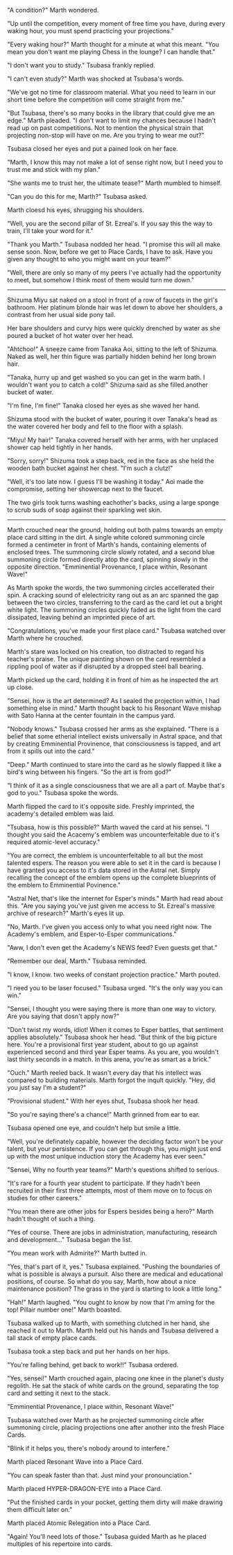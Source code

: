 "A condition?" Marth wondered.

"Up until the competition, every moment of free time you have, during every waking hour, you must spend practicing your projections."

"Every waking hour?" Marth thought for a minute at what this meant. "You mean you don't want me playing Chess in the lounge? I can handle that."

"I don't want you to study." Tsubasa frankly replied.

"I can't even study?" Marth was shocked at Tsubasa's words.

"We've got no time for classroom material. What you need to learn in our short time before the competition will come straight from me."

"But Tsubasa, there's so many books in the library that could give me an edge." Marth pleaded. "I don't want to limit my chances because I hadn't read up on past competitions. Not to mention the physical strain that projecting non-stop will have on me. Are you trying to wear me out?"

Tsubasa closed her eyes and put a pained look on her face.

"Marth, I know this may not make a lot of sense right now, but I need you to trust me and stick with my plan."

"She wants me to trust her, the ultimate tease?" Marth mumbled to himself.

"Can you do this for me, Marth?" Tsubasa asked.

Marth cloesd his eyes, shrugging his shoulders.

"Well, you are the second pillar of St. Ezreal's. If you say this the way to train, I'll take your word for it."

"Thank you Marth." Tsubasa nodded her head. "I promise this will all make sense soon. Now, before we get to Place Cards, I have to ask. Have you given any thought to who you might want on your team?"

"Well, there are only so many of my peers I've actually had the opportunity to meet, but somehow I think most of them would turn me down."

---

Shizuma Miyu sat naked on a stool in front of a row of faucets in the girl's bathroom. Her platinum blonde hair was let down to above her shoulders, a contrast from her usual side pony tail.  

Her bare shoulders and curvy hips were quickly drenched by water as she poured a bucket of hot water over her head.

"Ahtchoo!" A sneeze came from Tanaka Aoi, sitting to the left of Shizuma. Naked as well, her thin figure was partially hidden behind her long brown hair.

"Tanaka, hurry up and get washed so you can get in the warm bath. I wouldn't want you to catch a cold!" Shizuma said as she filled another bucket of water.

"I'm fine, I'm fine!" Tanaka closed her eyes as she waved her hand.

Shizuma stood with the bucket of water, pouring it over Tanaka's head as the water covered her body and fell to the floor with a splash.

"Miyu! My hair!" Tanaka covered herself with her arms, with her unplaced shower cap held tightly in her hands.

"Sorry, sorry!" Shizuma took a step back, red in the face as she held the wooden bath bucket against her chest. "I'm such a clutz!"

"Well, it's too late now. I guess I'll be washing it today." Aoi made the compromise, setting her showercap next to the faucet.

The two girls took turns washing eachother's backs, using a large sponge to scrub suds of soap against their sparkling wet skin.

---

Marth crouched near the ground, holding out both palms towards  an empty place card sitting in the dirt. A single white colored summoning circle formed a centimeter in front of Marth's hands, containing elements of enclosed trees. The summoning circle slowly rotated, and a second blue summoning circle formed directly atop the card, spinning slowly in the opposite direction. "Emminential Provenance, I place within, Resonant Wave!"

As Marth spoke the words, the two summoning circles accellerated their spin. A cracking sound of elelectricity rang out as an arc spanned the gap between the two circles, transferring to the card as the card let out a bright white light. The summoning circles quickly faded as the light from the card dissipated, leaving behind an imprinted piece of art.

"Congratulations, you've made your first place card." Tsubasa watched over Marth where he crouched.

Marth's stare was locked on his creation, too distracted to regard his teacher's praise. The unique painting shown on the card resembled a rippling pool of water as if disrupted by a dropped steel ball bearing.

Marth picked up the card, holding it in front of him as he inspected the art up close.

"Sensei, how is the art determined? As I sealed the projection within, I had something else in mind." Marth thought back to his Resonant Wave mishap with Sato Hanna at the center fountain in the campus yard.

"Nobody knows." Tsubasa crossed her arms as she explained. "There is a belief that some etherial intellect exists universally in Astral space, and that by creating Emminential Provinence, that consciousness is tapped, and art from it spills out into the card."

"Deep." Marth continued to stare into the card as he slowly flapped it like a bird's wing between his fingers. "So the art is from god?"

"I think of it as a single consciousness that we are all a part of. Maybe that's god to you." Tsubasa spoke the words.

Marth flipped the card to it's opposite side. Freshly imprinted, the academy's detailed emblem was laid.

"Tsubasa, how is this possible?" Marth waved the card at his sensei. "I thought you said the Acacemy's emblem was uncounterfeitable due to it's required atomic-level accuracy."

"You are correct, the emblem is uncounterfeitable to all but the most talented espers. The reason you were able to set it in the card is because I have granted you access to it's data stored in the Astral net. Simply recalling the concept of the emblem opens up the complete blueprints of the emblem to Emminential Povinence."

"Astral Net, that's like the internet for Esper's minds." Marth had read about this. "Are you saying you've just given me access to St. Ezreal's massive archive of research?" Marth's eyes lit up.

"No, Marth. I've given you access only to what you need right now. The Academy's emblem, and Esper-to-Esper communications."

"Aww, I don't even get the Academy's NEWS feed? Even guests get that."

"Remember our deal, Marth." Tsubasa reminded. 

"I know, I know. two weeks of constant projection practice." Marth pouted.

"I need you to be laser focused." Tsubasa urged. "It's the only way you can win."

"Sensei, I thought you were saying there is more than one way to victory. Are you saying that dosn't apply now?"

"Don't twist my words, idiot! When it comes to Esper battles, that sentiment applies absolutely." Tsubasa shook her head. "But think of the big picture here. You're a provisional first year student, about to go up against experienced second and third year Esper teams. As you are, you wouldn't last thirty seconds in a match. In this arena, you're as smart as a brick."

"Ouch." Marth reeled back. It wasn't every day that his intellect was compared to building materials. Marth forgot the inqult quickly. "Hey, did you just say I'm a student?"

"Provisional student." With her eyes shut, Tsubasa shook her head.

"So you're saying there's a chance!" Marth grinned from ear to ear.

Tsubasa opened one eye, and couldn't help but smile a little.

"Well, you're definately capable, however the deciding factor won't be your talent, but your persistence. If you can get through this, you might just end up with the most unique induction story the Academy has ever seen."

"Sensei, Why no fourth year teams?" Marth's questions shifted to serious.

"It's rare for a fourth year student to participate. If they hadn't been recruited in their first three attempts, most of them move on to focus on studies for other careers."

"You mean there are other jobs for Espers besides being a hero?" Marth hadn't thought of such a thing.

"Yes of course. There are jobs in administration, manufacturing, research and development..." Tsubasa began the list.

"You mean work with Admirite?" Marth butted in.

"Yes, that's part of it, yes." Tsubasa explained. "Pushing the boundaries of what is possible is always a pursuit. Also there are medical and educational positions, of course. So what do you say, Marth, how about a nice maintenance position? The grass in the yard is starting to look a little long."

"Hah!" Marth laughed. "You ought to know by now that I'm aming for the top! Pillair number one!" Marth boasted.

Tsubasa walked up to Marth, with something clutched in her hand, she reached it out to Marth. Marth held out his hands and Tsubasa delivered a tall stack of empty place cards.

Tsubasa took a step back and put her hands on her hips. 

"You're falling behind, get back to work!!" Tsubasa ordered.

"Yes, sensei!" Marth crouched again, placing one knee in the planet's dusty regolith. He sat the stack of white cards on the ground, separating the top card and setting it next to the stack.

"Emminential Provenance, I place within, Resonant Wave!"

Tsubasa watched over Marth as he projected summoning circle after summoning circle, placing projections one after another into the fresh Place Cards.

"Blink if it helps you, there's nobody around to interfere."

Marth placed Resonant Wave into a Place Card.

"You can speak faster than that. Just mind your pronounciation."

Marth placed HYPER-DRAGON-EYE into a Place Card.

"Put the finished cards in your pocket, getting them dirty will make drawing them difficult later on."

Marth placed Atomic Relegation into a Place Card.

"Again! You'll need lots of those." Tsubasa guided Marth as he placed multiples of his repertoire into cards.

